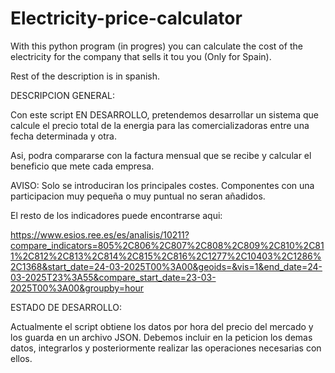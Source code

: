 # Electricity-price-calculator  




With this python program (in progres) you can calculate the cost of the electricity for the company that sells it tou you (Only for Spain).

Rest of the description is in spanish.


DESCRIPCION GENERAL:

Con este script EN DESARROLLO, pretendemos desarrollar un sistema que calcule el precio total de la energia para las comercializadoras entre una fecha determinada y otra.

Asi, podra compararse con la factura mensual que se recibe y calcular el beneficio que mete cada empresa.

AVISO:  Solo se introduciran los principales costes.  Componentes con una participacion muy pequeña o muy puntual no seran añadidos.

El resto de los indicadores puede encontrarse aqui:

https://www.esios.ree.es/es/analisis/10211?compare_indicators=805%2C806%2C807%2C808%2C809%2C810%2C811%2C812%2C813%2C814%2C815%2C816%2C1277%2C10403%2C1286%2C1368&start_date=24-03-2025T00%3A00&geoids=&vis=1&end_date=24-03-2025T23%3A55&compare_start_date=23-03-2025T00%3A00&groupby=hour



ESTADO DE DESARROLLO:

Actualmente el script obtiene los datos por hora del precio del mercado y los guarda en un archivo JSON.
Debemos incluir en la peticion los demas datos, integrarlos y posteriormente realizar las operaciones necesarias con ellos.
